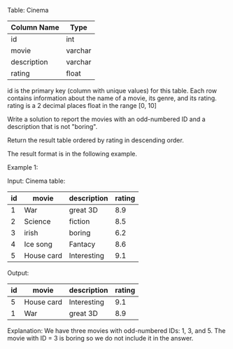 Table: Cinema


| Column Name    | Type     |
|----------------|----------|
| id             | int      |
| movie          | varchar  |
| description    | varchar  |
| rating         | float    |

id is the primary key (column with unique values) for this table.
Each row contains information about the name of a movie, its genre, and its rating.
rating is a 2 decimal places float in the range [0, 10]
 

Write a solution to report the movies with an odd-numbered ID and a description that is not "boring".

Return the result table ordered by rating in descending order.

The result format is in the following example.

 

Example 1:

Input: 
Cinema table:

| id | movie      | description | rating |
|----|------------|-------------|--------|
| 1  | War        | great 3D    | 8.9    |
| 2  | Science    | fiction     | 8.5    |
| 3  | irish      | boring      | 6.2    |
| 4  | Ice song   | Fantacy     | 8.6    |
| 5  | House card | Interesting | 9.1    |

Output: 

| id | movie      | description | rating |
|----|------------|-------------|--------|
| 5  | House card | Interesting | 9.1    |
| 1  | War        | great 3D    | 8.9    |

Explanation: 
We have three movies with odd-numbered IDs: 1, 3, and 5. The movie with ID = 3 is boring so we do not include it in the answer.
